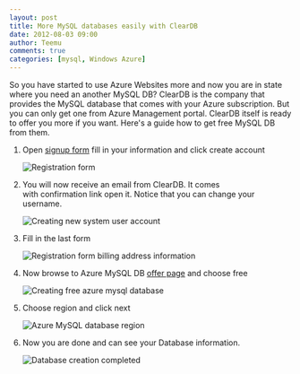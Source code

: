 ```yaml
---
layout: post
title: More MySQL databases easily with ClearDB
date: 2012-08-03 09:00
author: Teemu
comments: true
categories: [mysql, Windows Azure]
---
```

So you have started to use Azure Websites more and now you are in state where you need an another MySQL DB?
ClearDB is the company that provides the MySQL database that comes with your Azure subscription. But you can only get one from Azure Management portal.
ClearDB itself is ready to offer you more if you want. Here's a guide how to get free MySQL DB from them.

1. Open [signup form](https://www.cleardb.com/signup.view) fill in your information and click create account

   ![Registration form](https://res.cloudinary.com/tapanila-net/image/upload/w_610,q_100/v1388360791/Registeration-Starts_wt3ipb.png)
2. You will now receive an email from ClearDB. It comes with confirmation link open it. Notice that you can change your username.

   ![Creating new system user account](https://res.cloudinary.com/tapanila-net/image/upload/q_100,w_610/v1388360789/RegisterationUsername_u09prs.png)
3. Fill in the last form

   ![Registration form billing address information](https://res.cloudinary.com/tapanila-net/image/upload/q_100,w_610/v1388360788/RegisterationBillingAddress_mingry.png)
4. Now browse to Azure MySQL DB [offer page](https://www.cleardb.com/store/azure) and choose free

   ![Creating free azure mysql database](https://res.cloudinary.com/tapanila-net/image/upload/q_100,w_610/v1388360787/CreateAzureDatabase_ynzt76.png)
5. Choose region and click next

   ![Azure MySQL database region](https://res.cloudinary.com/tapanila-net/image/upload/q_100,w_610/v1388360786/CreateAzureDatabaseRegion_lihj4x.png)
6. Now you are done and can see your Database information.

   ![Database creation completed](https://res.cloudinary.com/tapanila-net/image/upload/q_100,w_610/v1388360785/CreateAzureDatabaseComplete_xv4ilu.png)